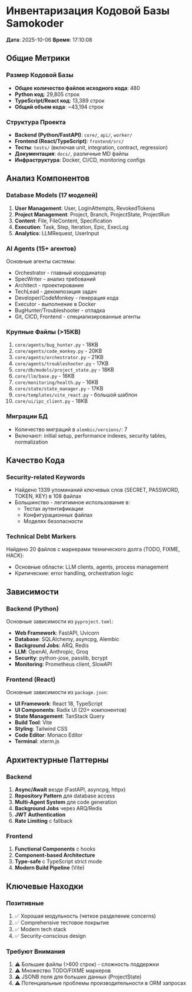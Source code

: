 # Инвентаризация Кодовой Базы Samokoder

**Дата**: 2025-10-06
**Время**: 17:10:08

## Общие Метрики

### Размер Кодовой Базы
- **Общее количество файлов исходного кода**: 480
- **Python код**: 29,805 строк
- **TypeScript/React код**: 13,389 строк  
- **Общий объем кода**: ~43,194 строк

### Структура Проекта
- **Backend (Python/FastAPI)**: `core/`, `api/`, `worker/`
- **Frontend (React/TypeScript)**: `frontend/src/`
- **Тесты**: `tests/` (включая unit, integration, contract, regression)
- **Документация**: `docs/`, различные MD файлы
- **Инфраструктура**: Docker, CI/CD, monitoring configs

## Анализ Компонентов

### Database Models (17 моделей)
1. **User Management**: User, LoginAttempts, RevokedTokens
2. **Project Management**: Project, Branch, ProjectState, ProjectRun
3. **Content**: File, FileContent, Specification
4. **Execution**: Task, Step, Iteration, Epic, ExecLog
5. **Analytics**: LLMRequest, UserInput

### AI Agents (15+ агентов)
Основные агенты системы:
- Orchestrator - главный координатор
- SpecWriter - анализ требований
- Architect - проектирование
- TechLead - декомпозиция задач
- Developer/CodeMonkey - генерация кода
- Executor - выполнение в Docker
- BugHunter/Troubleshooter - отладка
- Git, CICD, Frontend - специализированные агенты

### Крупные Файлы (>15KB)
1. `core/agents/bug_hunter.py` - 18KB
2. `core/agents/code_monkey.py` - 20KB  
3. `core/agents/orchestrator.py` - 21KB
4. `core/agents/troubleshooter.py` - 17KB
5. `core/db/models/project_state.py` - 18KB
6. `core/llm/base.py` - 16KB
7. `core/monitoring/health.py` - 16KB
8. `core/state/state_manager.py` - 17KB
9. `core/templates/vite_react.py` - большой шаблон
10. `core/ui/ipc_client.py` - 18KB

### Миграции БД
- Количество миграций в `alembic/versions/`: 7
- Включают: initial setup, performance indexes, security tables, normalization

## Качество Кода

### Security-related Keywords
- Найдено 1339 упоминаний ключевых слов (SECRET, PASSWORD, TOKEN, KEY) в 108 файлах
- Большинство - легитимное использование в:
  - Тестах аутентификации
  - Конфигурационных файлах
  - Моделях безопасности

### Technical Debt Markers
Найдено 20 файлов с маркерами технического долга (TODO, FIXME, HACK):
- Основные области: LLM clients, agents, process management
- Критические: error handling, orchestration logic

## Зависимости

### Backend (Python)
Основные зависимости из `pyproject.toml`:
- **Web Framework**: FastAPI, Uvicorn
- **Database**: SQLAlchemy, asyncpg, Alembic
- **Background Jobs**: ARQ, Redis
- **LLM**: OpenAI, Anthropic, Groq
- **Security**: python-jose, passlib, bcrypt
- **Monitoring**: Prometheus client, SlowAPI

### Frontend (React)
Основные зависимости из `package.json`:
- **UI Framework**: React 18, TypeScript
- **UI Components**: Radix UI (20+ компонентов)
- **State Management**: TanStack Query
- **Build Tool**: Vite
- **Styling**: Tailwind CSS
- **Code Editor**: Monaco Editor
- **Terminal**: xterm.js

## Архитектурные Паттерны

### Backend
1. **Async/Await** везде (FastAPI, asyncpg, httpx)
2. **Repository Pattern** для database access
3. **Multi-Agent System** для code generation
4. **Background Jobs** через ARQ/Redis
5. **JWT Authentication**
6. **Rate Limiting** с fallback

### Frontend
1. **Functional Components** с hooks
2. **Component-based Architecture**
3. **Type-safe** с TypeScript strict mode
4. **Modern Build Pipeline** (Vite)

## Ключевые Находки

### Позитивные
1. ✅ Хорошая модульность (четкое разделение concerns)
2. ✅ Comprehensive тестовое покрытие
3. ✅ Modern tech stack
4. ✅ Security-conscious design

### Требуют Внимания
1. ⚠️ Большие файлы (>600 строк) - сложность поддержки
2. ⚠️ Множество TODO/FIXME маркеров
3. ⚠️ JSONB поля для больших данных (ProjectState)
4. ⚠️ Потенциальные проблемы производительности в ORM запросах